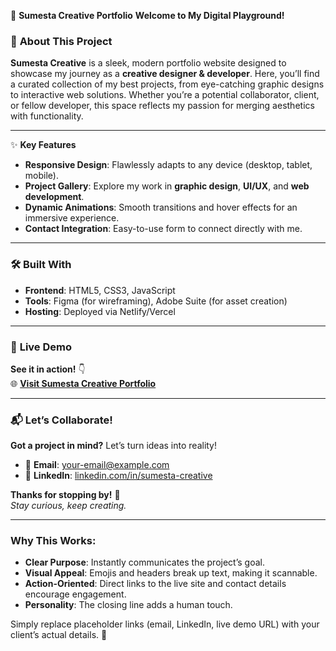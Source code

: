 🌟 **Sumesta Creative Portfolio**
**Welcome to My Digital Playground!**  

### 🚀 **About This Project**  
**Sumesta Creative** is a sleek, modern portfolio website designed to showcase my journey as a **creative designer & developer**. Here, you’ll find a curated collection of my best projects, from eye-catching graphic designs to interactive web solutions. Whether you’re a potential collaborator, client, or fellow developer, this space reflects my passion for merging aesthetics with functionality.  

---

✨ **Key Features**
- **Responsive Design**: Flawlessly adapts to any device (desktop, tablet, mobile).  
- **Project Gallery**: Explore my work in **graphic design**, **UI/UX**, and **web development**.  
- **Dynamic Animations**: Smooth transitions and hover effects for an immersive experience.  
- **Contact Integration**: Easy-to-use form to connect directly with me.  

---

### 🛠️ **Built With**  
- **Frontend**: HTML5, CSS3, JavaScript  
- **Tools**: Figma (for wireframing), Adobe Suite (for asset creation)  
- **Hosting**: Deployed via Netlify/Vercel  

---

### 🔗 **Live Demo**  
**See it in action!** 👇  
🌐 [**Visit Sumesta Creative Portfolio**](https://sumesta-creative.netlify.app)  

---

### 📬 **Let’s Collaborate!**  
**Got a project in mind?** Let’s turn ideas into reality!  
- 📧 **Email**: [your-email@example.com](mailto:your-email@example.com)  
- 💼 **LinkedIn**: [linkedin.com/in/sumesta-creative](https://linkedin.com/in/sumesta-creative)  

**Thanks for stopping by!** 🎨  
*Stay curious, keep creating.*  

---

### **Why This Works**:  
- **Clear Purpose**: Instantly communicates the project’s goal.  
- **Visual Appeal**: Emojis and headers break up text, making it scannable.  
- **Action-Oriented**: Direct links to the live site and contact details encourage engagement.  
- **Personality**: The closing line adds a human touch.  

Simply replace placeholder links (email, LinkedIn, live demo URL) with your client’s actual details. 🚀
